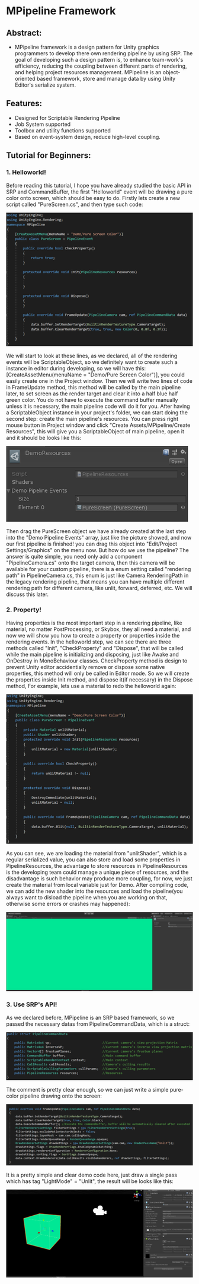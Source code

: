 # MPipeline Framework
## Abstract:
* MPipeline framework is a design pattern for Unity graphics programmers to develop there own rendering pipeline by using SRP. The goal of developing such a design pattern is, to enhance team-work's efficiency, reducing the coupling between different parts of rendering, and helping project resources management. MPipeline is an object-oriented based framework, store and manage data by using Unity Editor's serialize system.
## Features:
* Designed for Scriptable Rendering Pipeline
* Job System supported
* Toolbox and utility functions supported
* Based on event-system design, reduce high-level coupling.
## Tutorial for Beginners:
### 1. Helloworld!
Before reading this tutorial, I hope you have already studied the basic API in SRP and CommandBuffer, the first "Helloworld" event will be drawing a pure color onto screen, which should be easy to do. Firstly lets create a new script called "PureScreen.cs", and then type such code:

![hello-world](demo/helloworld.png)

We will start to look at these lines, as we declared, all of the rendering events will be ScriptableObject, so we definitely want to create such a instance in editor during developing, so we will have this:    [CreateAssetMenu(menuName = "Demo/Pure Screen Color")], you could easily create one in the Project window. Then we will write two lines of code in FrameUpdate method, this method will be called by the main pipeline later, to set screen as the render target and clear it into a half blue half green color. You do not have to execute the command buffer manually unless it is necessary, the main pipeline code will do it for you.
After having a ScriptableObject instance in your project's folder, we can start doing the second step: create the main pipeline's resources. You can press right mouse button in Project window and click "Create Assets/MPipeline/Create Resources", this will give you a  ScriptableObject of main pipeline, open it and it should be looks like this:

![pipelineresources](demo/res.png)

Then drag the PureScreen object we have already created at the last step into the "Demo Pipeline Events" array, just like the picture showed, and now our first pipeline is finished! you can drag this object into "Edit/Project Settings/Graphics" on the menu now. But how do we use the pipeline? The answer is quite simple, you need only add a component "PipelineCamera.cs" onto the target camera, then this camera will be available for your custom pipeline, there is a enum setting called "rendering path" in PipelineCamera.cs, this enum is just like Camera.RenderingPath in the legacy rendering pipeline, that means you can have multiple different rendering path for different camera, like unlit, forward, deferred, etc. We will discuss this later.
### 2. Property!
Having properties is the most important step in a rendering pipeline, like material, no matter PostProcessing, or Skybox, they all need a material, and now we will show you how to create a property or properties inside the rendering events. In the helloworld step, we can see there are three methods called "Init", "CheckProperty" and "Dispose", that will be called while the main pipeline is initializing and disposing, just like Awake and OnDestroy in MonoBehaviour classes. CheckProperty method is design to prevent Unity editor accidentially remove or dispose some native properties, this method will only be called in Editor mode. So we will create the properties inside Init method, and dispose it(if necessary) in the Dispose method, For example, lets use a material to redo the helloworld again:

![property](demo/prop.png)

As you can see, we are loading the material from "unlitShader", which is a regular serialized value, you can also store and load some properties in PipelineResources, the advantage to store resources in PipelineResources is the developing team could manage a unique piece of resources, and the disadvantage is such behavior may produce more coupling, for now, we just create the material from local variable just for Demo. After compiling code, we can add the new shader into the resources and load the pipeline(you always want to disload the pipeline when you are working on that, otherwise some errors or crashes may happened):

![property-resources](demo/propRes.png)

### 3. Use SRP's API!
As we declared before, MPipeline is an SRP based framework, so we passed the necessary datas from PipelineCommandData, which is a struct:

![commanddata](demo/commanddata.png)

The comment is pretty clear enough, so we can just write a simple pure-color pipeline drawing onto the screen:

![srpsource](demo/srpsource.png)

It is a pretty simple and clear demo code here, just draw a single pass which has tag "LightMode" = "Unlit", the result will be looks like this:

![srptest](demo/srptest.png)